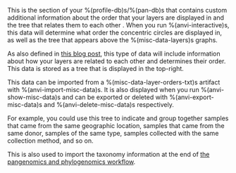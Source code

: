 This is the section of your %(profile-db)s/%(pan-db)s that contains custom additional information about the order that your layers are displayed in and the tree that relates them to each other . When you run %(anvi-interactive)s, this data will determine what order the concentric circles are displayed in, as well as the tree that appears above the %(misc-data-layers)s graphs.

As also defined in [this blog post](http://merenlab.org/2017/12/11/additional-data-tables/#views-items-layers-orders-some-anvio-terminology), this type of data will include information about how your layers are related to each other and determines their order. This data is stored as a tree that is displayed in the top-right. 

This data can be imported from a %(misc-data-layer-orders-txt)s artifact with %(anvi-import-misc-data)s.  It is also displayed when you run %(anvi-show-misc-data)s and can be exported or deleted with %(anvi-export-misc-data)s and %(anvi-delete-misc-data)s respectively. 

For example, you could use this tree to indicate and group together samples that came from the same geographic location, samples that came from the same donor, samples of the same type,  samples collected with the same collection method, and so on. 

This is also used to import the taxonomy information at the end of [the pangenomics and phylogenomics workflow](http://merenlab.org/2017/06/07/phylogenomics/#pangenomic--phylogenomics). 
